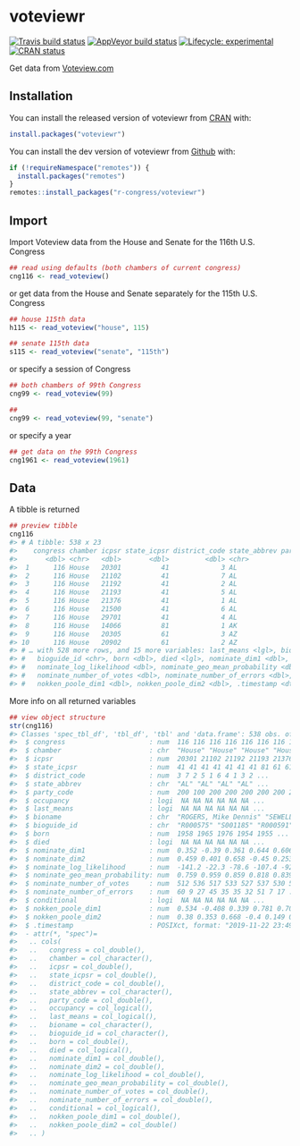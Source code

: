 
<!-- README.md is generated from README.Rmd. Please edit that file -->

# voteviewr

<!-- badges: start -->

[![Travis build
status](https://travis-ci.org/r-congress/voteviewr.svg?branch=master)](https://travis-ci.org/r-congress/voteviewr)
[![AppVeyor build
status](https://ci.appveyor.com/api/projects/status/github/r-congress/voteviewr?branch=master&svg=true)](https://ci.appveyor.com/project/r-congress/voteviewr)
[![Lifecycle:
experimental](https://img.shields.io/badge/lifecycle-experimental-orange.svg)](https://www.tidyverse.org/lifecycle/#experimental)
[![CRAN
status](https://www.r-pkg.org/badges/version/voteviewr)](https://CRAN.R-project.org/package=voteviewr)
<!-- badges: end -->

Get data from [Voteview.com](https://voteview.com/data)

## Installation

You can install the released version of voteviewr from
[CRAN](https://CRAN.R-project.org) with:

``` r
install.packages("voteviewr")
```

You can install the dev version of voteviewr from
[Github](https://github.com) with:

``` r
if (!requireNamespace("remotes")) {
  install.packages("remotes")
}
remotes::install_packages("r-congress/voteviewr")
```

## Import

Import Voteview data from the House and Senate for the 116th U.S.
Congress

``` r
## read using defaults (both chambers of current congress)
cng116 <- read_voteview()
```

or get data from the House and Senate separately for the 115th U.S.
Congress

``` r
## house 115th data
h115 <- read_voteview("house", 115)

## senate 115th data
s115 <- read_voteview("senate", "115th")
```

or specify a session of Congress

``` r
## both chambers of 99th Congress
cng99 <- read_voteview(99)

##
cng99 <- read_voteview(99, "senate")
```

or specify a year

``` r
## get data on the 99th Congress
cng1961 <- read_voteview(1961)
```

## Data

A tibble is returned

``` r
## preview tibble
cng116
#> # A tibble: 538 x 23
#>    congress chamber icpsr state_icpsr district_code state_abbrev party_code occupancy
#>       <dbl> <chr>   <dbl>       <dbl>         <dbl> <chr>             <dbl> <lgl>    
#>  1      116 House   20301          41             3 AL                  200 NA       
#>  2      116 House   21102          41             7 AL                  100 NA       
#>  3      116 House   21192          41             2 AL                  200 NA       
#>  4      116 House   21193          41             5 AL                  200 NA       
#>  5      116 House   21376          41             1 AL                  200 NA       
#>  6      116 House   21500          41             6 AL                  200 NA       
#>  7      116 House   29701          41             4 AL                  200 NA       
#>  8      116 House   14066          81             1 AK                  200 NA       
#>  9      116 House   20305          61             3 AZ                  100 NA       
#> 10      116 House   20902          61             2 AZ                  100 NA       
#> # … with 528 more rows, and 15 more variables: last_means <lgl>, bioname <chr>,
#> #   bioguide_id <chr>, born <dbl>, died <lgl>, nominate_dim1 <dbl>, nominate_dim2 <dbl>,
#> #   nominate_log_likelihood <dbl>, nominate_geo_mean_probability <dbl>,
#> #   nominate_number_of_votes <dbl>, nominate_number_of_errors <dbl>, conditional <lgl>,
#> #   nokken_poole_dim1 <dbl>, nokken_poole_dim2 <dbl>, .timestamp <dttm>
```

More info on all returned variables

``` r
## view object structure
str(cng116)
#> Classes 'spec_tbl_df', 'tbl_df', 'tbl' and 'data.frame': 538 obs. of  23 variables:
#>  $ congress                     : num  116 116 116 116 116 116 116 116 116 116 ...
#>  $ chamber                      : chr  "House" "House" "House" "House" ...
#>  $ icpsr                        : num  20301 21102 21192 21193 21376 ...
#>  $ state_icpsr                  : num  41 41 41 41 41 41 41 81 61 61 ...
#>  $ district_code                : num  3 7 2 5 1 6 4 1 3 2 ...
#>  $ state_abbrev                 : chr  "AL" "AL" "AL" "AL" ...
#>  $ party_code                   : num  200 100 200 200 200 200 200 200 100 100 ...
#>  $ occupancy                    : logi  NA NA NA NA NA NA ...
#>  $ last_means                   : logi  NA NA NA NA NA NA ...
#>  $ bioname                      : chr  "ROGERS, Mike Dennis" "SEWELL, Terri" "ROBY, Martha" "BROOKS, Mo" ...
#>  $ bioguide_id                  : chr  "R000575" "S001185" "R000591" "B001274" ...
#>  $ born                         : num  1958 1965 1976 1954 1955 ...
#>  $ died                         : logi  NA NA NA NA NA NA ...
#>  $ nominate_dim1                : num  0.352 -0.39 0.361 0.644 0.606 0.715 0.366 0.284 -0.599 -0.161 ...
#>  $ nominate_dim2                : num  0.459 0.401 0.658 -0.45 0.253 -0.046 0.594 0.023 -0.252 -0.008 ...
#>  $ nominate_log_likelihood      : num  -141.2 -22.3 -78.6 -107.4 -92.7 ...
#>  $ nominate_geo_mean_probability: num  0.759 0.959 0.859 0.818 0.839 ...
#>  $ nominate_number_of_votes     : num  512 536 517 533 527 537 530 519 515 508 ...
#>  $ nominate_number_of_errors    : num  60 9 27 45 35 35 32 51 7 17 ...
#>  $ conditional                  : logi  NA NA NA NA NA NA ...
#>  $ nokken_poole_dim1            : num  0.534 -0.408 0.339 0.781 0.708 0.666 0.422 0.353 -0.629 -0.369 ...
#>  $ nokken_poole_dim2            : num  0.38 0.353 0.668 -0.4 0.149 0.124 0.657 0.178 -0.646 0.476 ...
#>  $ .timestamp                   : POSIXct, format: "2019-11-22 23:49:27" "2019-11-22 23:49:27" ...
#>  - attr(*, "spec")=
#>   .. cols(
#>   ..   congress = col_double(),
#>   ..   chamber = col_character(),
#>   ..   icpsr = col_double(),
#>   ..   state_icpsr = col_double(),
#>   ..   district_code = col_double(),
#>   ..   state_abbrev = col_character(),
#>   ..   party_code = col_double(),
#>   ..   occupancy = col_logical(),
#>   ..   last_means = col_logical(),
#>   ..   bioname = col_character(),
#>   ..   bioguide_id = col_character(),
#>   ..   born = col_double(),
#>   ..   died = col_logical(),
#>   ..   nominate_dim1 = col_double(),
#>   ..   nominate_dim2 = col_double(),
#>   ..   nominate_log_likelihood = col_double(),
#>   ..   nominate_geo_mean_probability = col_double(),
#>   ..   nominate_number_of_votes = col_double(),
#>   ..   nominate_number_of_errors = col_double(),
#>   ..   conditional = col_logical(),
#>   ..   nokken_poole_dim1 = col_double(),
#>   ..   nokken_poole_dim2 = col_double()
#>   .. )
```
